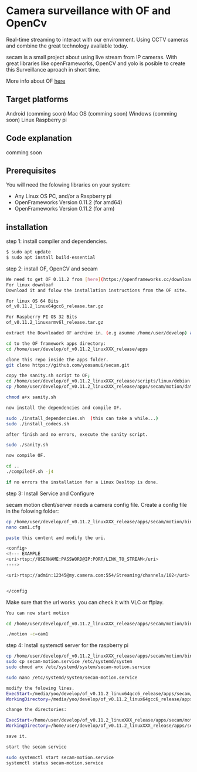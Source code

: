 # Camera surveillance with OF and OpenCv

Real-time streaming to interact with our environment.
Using CCTV cameras and combine the great technology available today.

secam is a small project about using live stream from IP cameras. 
With great libraries like openFrameworks, OpenCV and yolo is posible to create this Surveillance aproach in short time.

More info about OF [here](https://openframeworks.cc/)

## Target platforms
Android   (comming soon)
Mac OS    (comming soon)
Windows   (comming soon)
Linux
Raspberry pi

## Code explanation
comming soon


## Prerequisites

You will need the folowing libraries on your system:

- Any Linux OS PC, and/or a Raspberry pi 
- OpenFrameworks Version 0.11.2 (for amd64)
- OpenFrameworks Version 0.11.2 (for arm)

## installation
step 1:
install compiler and  dependencies.

```bash
$ sudo apt update
$ sudo apt install build-essential

```

step 2:
install OF, OpenCV and secam

```bash
We need to get OF 0.11.2 from [here](https://openframeworks.cc/download/)
For linux downloaf
Download it and folow the installation instructions from the OF site.

For linux OS 64 Bits
of_v0.11.2_linux64gcc6_release.tar.gz

For Raspberry PI OS 32 Bits
of_v0.11.2_linuxarmv6l_release.tar.gz

extract the Downloaded OF archive in. (e.g asumme /home/user/develop) as the OF target directory.

cd to the OF framework apps directory:
cd /home/user/develop/of_v0.11.2_linuxXXX_release/apps

clone this repo inside the apps folder.
git clone https://github.com/yoosamui/secam.git

copy the sanity.sh script to OF;
cd /home/user/develop/of_v0.11.2_linuxXXX_release/scripts/linux/debian
cp /home/user/develop/of_v0.11.2_linuxXXX_release/apps/secam/motion/data/sanity.sh .

chmod a+x sanity.sh

now install the dependencies and compile OF.

sudo ./install_dependencies.sh  (this can take a while...)
sudo ./install_codecs.sh

after finish and no errors, execute the sanity script.

sudo ./sanity.sh

now compile OF.

cd ..
./compileOF.sh -j4

if no errors the installation for a Linux Desltop is done.

```
step 3:
Install Service and Configure

secam motion client/server needs a camera config file.
Create a config file in the folowing folder:

```bash
cp /home/user/develop/of_v0.11.2_linuxXXX_release/apps/secam/motion/bin/data
nano cam1.cfg

paste this content and modify the uri.

<config>
<!--- EXAMPLE
<uri>rtsp://USERNAME:PASSWORD@IP:PORT/LINK_TO_STREAM</uri>
---->

<uri>rtsp://admin:12345@my.camera.com:554/Streaming/channels/102</uri>


</config
```


Make sure that the url works. you can check it with VLC or ffplay.

```bash
You can now start motion

cd /home/user/develop/of_v0.11.2_linuxXXX_release/apps/secam/motion/bin/

./motion -c=cam1


```

step 4:
Install systemctl server for the raspberry pi

```bash
cp /home/user/develop/of_v0.11.2_linuxXXX_release/apps/secam/motion/bin/data/server
sudo cp secam-motion.service /etc/systemd/system
sudo chmod a+x /etc/systemd/system/secam-motion.service

sudo nano /etc/systemd/system/secam-motion.service

modify the folowing lines.
ExecStart=/media/yoo/develop/of_v0.11.2_linux64gcc6_release/apps/secam/motion/bin/motion -c=gate -m=1
WorkingDirectory=/media/yoo/develop/of_v0.11.2_linux64gcc6_release/apps/secam/motion/bin

change the directories:

ExecStart=/home/user/develop/of_v0.11.2_linuxXXX_release/apps/secam/motion/bin/motion -c=cam1 -m=1
WorkingDirectory=/home/user/develop/of_v0.11.2_linuxXXX_release/apps/secam/motion/bin

save it.

start the secam service

sudo systemctl start secam-motion.service
systemctl status secam-motion.service









```
